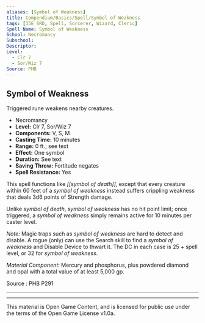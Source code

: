 ```yaml
---
aliases: [Symbol of Weakness]
title: Compendium/Basics/Spell/Symbol of Weakness
tags: [35E_SRD, Spell, Sorcerer, Wizard, Cleric]
Spell Name: Symbol of Weakness
School: Necromancy
Subschool: 
Descriptor: 
Level:
  - Clr 7
  - Sor/Wiz 7
Source: PHB
---
```



## Symbol of Weakness

Triggered rune weakens nearby creatures.

*   Necromancy
*   **Level:** Clr 7, Sor/Wiz 7
*   **Components:** V, S, M
*   **Casting Time:** 10 minutes
*   **Range:** 0 ft.; see text
*   **Effect:** One symbol
*   **Duration:** See text
*   **Saving Throw:** Fortitude negates
*   **Spell Resistance:** Yes

This spell functions like <i>[[symbol of death]]</i>, except that every creature within 60 feet of a <i>symbol of weakness</i> instead suffers crippling weakness that deals 3d6 points of Strength damage.

Unlike <i>symbol of death</i>, <i>symbol of weakness</i> has no hit point limit; once triggered, a <i>symbol of weakness</i> simply remains active for 10 minutes per caster level.

<i>Note:</i> Magic traps such as <i>symbol of weakness</i> are hard to detect and disable. A rogue (only) can use the Search skill to find a <i>symbol of weakness</i> and Disable Device to thwart it. The DC in each case is 25 + spell level, or 32 for <i>symbol of weakness</i>.

<i>Material Component:</i> Mercury and phosphorus, plus powdered diamond and opal with a total value of at least 5,000 gp.

Source : PHB P291

---

---

This material is Open Game Content, and is licensed for public use under
the terms of the Open Game License v1.0a.
